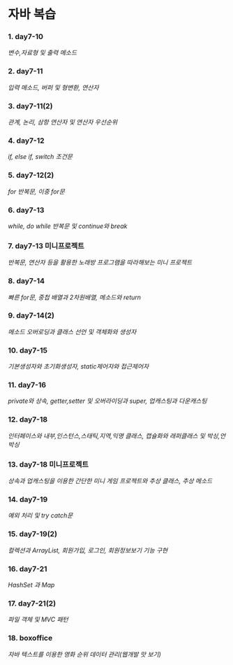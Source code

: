 # 자바 복습  
  
### 1. day7-10
*변수,자료형 및 출력 메소드*  
  
### 2. day7-11
*입력 메소드, 버퍼 및 형변환, 연산자*  
  
### 3. day7-11(2)   
*관계, 논리, 삼항 연산자 및 연산자 우선순위*  
  
### 4. day7-12  
*if, else if, switch 조건문*  
  
### 5. day7-12(2)  
*for 반복문, 이중 for문*  
  
### 6. day7-13  
*while, do while 반복문 및 continue와 break*  
  
### 7. day7-13 미니프로젝트  
*반복문, 연산자 등을 활용한 노래방 프로그램을 따라해보는 미니 프로젝트*  
  
### 8. day7-14  
*빠른 for문, 중첩 배열과 2차원배열, 메소드와 return*  
  
### 9. day7-14(2)
*메소드 오버로딩과 클래스 선언 및 객체화와 생성자*  
  
### 10. day7-15  
*기본생성자와 초기화생성자, static제어자와 접근제어자*  
  
### 11. day7-16  
*private와 상속, getter,setter 및 오버라이딩과 super, 업캐스팅과 다운캐스팅*  
  
### 12. day7-18  
*인터페이스와 내부,인스턴스,스태틱,지역,익명 클래스, 캡슐화와 래퍼클래스 및 박싱,언박싱*  
  
### 13. day7-18 미니프로젝트  
*상속과 업캐스팅을 이용한 간단한 미니 게임 프로젝트와 추상 클래스, 추상 메소드*  
  
### 14. day7-19  
*예외 처리 및 try catch문*  
  
### 15. day7-19(2)  
*컬렉션과 ArrayList, 회원가입, 로그인, 회원정보보기 기능 구현*  
  
### 16. day7-21  
*HashSet 과 Map*  
  
### 17. day7-21(2)  
*파일 객체 및 MVC 패턴*  
  
### 18. boxoffice  
*자바 텍스트를 이용한 영화 순위 데이터 관리(웹개발 맛 보기)*  
  
  


